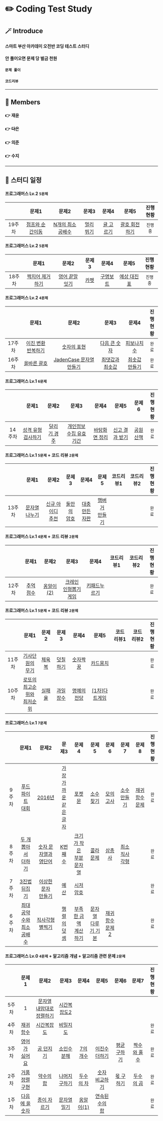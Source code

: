 
# ✏️ Coding Test Study

## **🪄 Introduce**
####  스마트 부산 아카데미 오전반 코딩 테스트 스터디
####  안 풀어오면 문제 당 벌금 천원
#### 
####   `문제 풀이`    
####   `코드리뷰`    
-----

## **🪪 Members**
#### 👉  재윤
#### 👉  ~~다은~~
#### 👉  의준
#### 👉  수지
-----

## **📅 스터디 일정**

#### 프로그래머스 Lv.2   `5문제`   
| |문제1|문제2|문제3|문제4|문제5|진행<br/>현황|
|:-:|:-:|:-:|:-:|:-:|:-:|:-:|
|19주차|[점프와 순간이동](https://school.programmers.co.kr/learn/courses/30/lessons/12980)|[N개의 최소공배수](https://school.programmers.co.kr/learn/courses/30/lessons/12953)|[멀리 뛰기](https://school.programmers.co.kr/learn/courses/30/lessons/12914)|[귤 고르기](https://school.programmers.co.kr/learn/courses/30/lessons/138476)|[괄호 회전하기](https://school.programmers.co.kr/learn/courses/30/lessons/76502)| `진행 중`   |

#### 프로그래머스 Lv.2   `5문제`   
| |문제1|문제2|문제3|문제4|문제5|진행<br/>현황|
|:-:|:-:|:-:|:-:|:-:|:-:|:-:|
|18주차|[짝지어 제거하기](https://school.programmers.co.kr/learn/courses/30/lessons/12973)|[영어 끝말잇기](https://school.programmers.co.kr/learn/courses/30/lessons/12981)|[카펫](https://school.programmers.co.kr/learn/courses/30/lessons/42842)|[구명보트](https://school.programmers.co.kr/learn/courses/30/lessons/42885)|[예상 대진표](https://school.programmers.co.kr/learn/courses/30/lessons/12985)| `진행 중`   |

#### 프로그래머스 Lv.2   `4문제`   
| |문제1|문제2|문제3|문제4|진행<br/>현황|
|:-:|:-:|:-:|:-:|:-:|:-:|
|17주차|[이진 변환 반복하기](https://school.programmers.co.kr/learn/courses/30/lessons/70129)|[숫자의 표현](https://school.programmers.co.kr/learn/courses/30/lessons/12924)|[다음 큰 숫자](https://school.programmers.co.kr/learn/courses/30/lessons/12911)|[피보나치 수](https://school.programmers.co.kr/learn/courses/30/lessons/12945)| `완료`   |
|16주차|[올바른 괄호](https://school.programmers.co.kr/learn/courses/30/lessons/12909)|[JadenCase 문자열 만들기](https://school.programmers.co.kr/learn/courses/30/lessons/12951)|[최댓값과 최솟값](https://school.programmers.co.kr/learn/courses/30/lessons/12939)|[최솟값 만들기](https://school.programmers.co.kr/learn/courses/30/lessons/12941)| `완료`   |

#### 프로그래머스 Lv.1   `6문제`   
| |문제1|문제2|문제3|문제4|문제5|문제6|진행<br/>현황|
|:-:|:-:|:-:|:-:|:-:|:-:|:-:|:-:|
|14주차|[성격 유형 검사하기](https://school.programmers.co.kr/learn/courses/30/lessons/118666)|[달리기 경주](https://school.programmers.co.kr/learn/courses/30/lessons/178871)|[개인정보 수집 유효기간](https://school.programmers.co.kr/learn/courses/30/lessons/150370)|[바탕화면 정리](https://school.programmers.co.kr/learn/courses/30/lessons/161990)|[신고 결과 받기](https://school.programmers.co.kr/learn/courses/30/lessons/92334)|[공원 산책](https://school.programmers.co.kr/learn/courses/30/lessons/172928)| `완료`   |

#### 프로그래머스 Lv.1   `5문제`    + 코드 리뷰  `2문제`   
| |문제1|문제2|문제3|문제4|문제5|코드리뷰1|코드리뷰2|진행<br/>현황|
|:-:|:-:|:-:|:-:|:-:|:-:|:-:|:-:|:-:|
|13주차|[문자열 나누기](https://school.programmers.co.kr/learn/courses/30/lessons/140108)|[신규 아이디<br/>추천](https://school.programmers.co.kr/learn/courses/30/lessons/72410)|[둘만의<br/>암호](https://school.programmers.co.kr/learn/courses/30/lessons/155652)|[대충 만든<br/>자판](https://school.programmers.co.kr/learn/courses/30/lessons/160586)|[햄버거<br/>만들기](https://school.programmers.co.kr/learn/courses/30/lessons/133502)||| `완료`   |

#### 프로그래머스 Lv.1   `4문제`    + 코드 리뷰  `2문제`  
| |문제1|문제2|문제3|문제4|코드리뷰1|코드리뷰2|진행<br/>현황|
|:-:|:-:|:-:|:-:|:-:|:-:|:-:|:-:|
|12주차|[추억 점수](https://school.programmers.co.kr/learn/courses/30/lessons/176963)|[옹알이(2)](https://school.programmers.co.kr/learn/courses/30/lessons/133499)|[크레인<br/>인형뽑기 게임](https://school.programmers.co.kr/learn/courses/30/lessons/64061)|[키패드누르기](https://school.programmers.co.kr/learn/courses/30/lessons/67256)||| `완료`   |

#### 프로그래머스 Lv.1   `5문제`    + 코드 리뷰  `2문제`   
| |문제1|문제2|문제3|문제4|문제5|코드리뷰1|코드리뷰2|진행<br/>현황|
|:-:|:-:|:-:|:-:|:-:|:-:|:-:|:-:|:-:|
|11주차|[기사단원의<br/>무기](https://www.acmicpc.net/problem/1949)|[체육복](https://www.acmicpc.net/problem/17831)|[덧칠하기](https://www.acmicpc.net/problem/1520)|[숫자짝꿍](https://www.acmicpc.net/problem/9019)|[카드뭉치](https://www.acmicpc.net/problem/9019)||| `완료`   |
|10주차|[로또의<br/>최고순위와<br/>최저순위](https://www.acmicpc.net/problem/1949)|[실패율](https://www.acmicpc.net/problem/17831)|[과일 장수](https://www.acmicpc.net/problem/1520)|[명예의 전당](https://www.acmicpc.net/problem/9019)|[[1차]다트게임](https://www.acmicpc.net/problem/9019)||| `완료`   |

#### 프로그래머스 Lv.1   `7문제`    
| |문제1|문제2|문제3|문제4|문제5|문제6|문제7|문제8|진행<br/>현황|
|:-:|:-:|:-:|:-:|:-:|:-:|:-:|:-:|:-:|:-:|
|9주차|[푸드<br/>파이트<br/>대회](https://www.acmicpc.net/problem/1949)|[2016년](https://www.acmicpc.net/problem/17831)|[가장<br/>가까운<br/>같은<br/>글자](https://www.acmicpc.net/problem/1520)|[포켓몬](https://www.acmicpc.net/problem/9019)|[소수 찾기](https://www.acmicpc.net/problem/9019)|[모의고사](https://www.acmicpc.net/problem/9019)|[소수 만들기](https://www.acmicpc.net/problem/9019)|[재귀함수<br/>문제](https://www.acmicpc.net/problem/9019)| `완료`   |
|8주차|[두 개<br/>뽑아서<br/>더하기](https://www.acmicpc.net/problem/1949)|[숫자 문자열과<br/>영단어](https://www.acmicpc.net/problem/17831)|[K번째수](https://www.acmicpc.net/problem/1520)|[크기가 작은<br/>부분 문자열](https://www.acmicpc.net/problem/9019)|[콜라 문제](https://www.acmicpc.net/problem/9019)|[삼총사](https://www.acmicpc.net/problem/9019)|[최소<br/>직사각형](https://www.acmicpc.net/problem/9019)|| `완료`   |
|7주차|[3진법<br/>뒤집기](https://www.acmicpc.net/problem/1949)|[이상한<br/>문자<br/>만들기](https://www.acmicpc.net/problem/17831)|[예산](https://www.acmicpc.net/problem/1520)|[시저 암호](https://www.acmicpc.net/problem/9019)||||| `완료`   |
|6주차|[최대공약수와<br/>최소공배수](https://www.acmicpc.net/problem/1949)|[직사각형<br/>별찍기](https://www.acmicpc.net/problem/17831)|[행렬의<br/>덧셈](https://www.acmicpc.net/problem/1520)|[부족한 금액<br/>계산하기](https://www.acmicpc.net/problem/9019)|[문자열 <br/>다루기 기본](https://www.acmicpc.net/problem/9019)|[재귀함수<br/>문제 2](https://www.acmicpc.net/problem/9019)||| `완료`   |

#### 프로그래머스 Lv.0   `4문제`    +  알고리즘 개념 + 알고리즘 관련 문제 `2문제`    
| |문제1|문제2|문제3|문제4|문제5|문제6|문제7|진행<br/>현황|
|:-:|:-:|:-:|:-:|:-:|:-:|:-:|:-:|:-:|
|5주차|1|[문자열 <br/>내맘대로 정렬하기](https://www.acmicpc.net/problem/1949)|[시간복잡도2](https://www.acmicpc.net/problem/17831)|||||| `완료`   |
|4주차|[재귀함수](https://www.acmicpc.net/problem/1949)|[시간복잡도](https://www.acmicpc.net/problem/17831)|[비밀지도](https://www.acmicpc.net/problem/1520)||||| `완료`   |
|3주차|[영어가<br/>싫어요](https://www.acmicpc.net/problem/1949)|[공 던지기](https://www.acmicpc.net/problem/17831)|[소인수분해](https://www.acmicpc.net/problem/1520)|[7의 개수](https://www.acmicpc.net/problem/9019)|[이진수<br/>더하기](https://www.acmicpc.net/problem/9019)|[평균 구하기](https://www.acmicpc.net/problem/9019)|[짝수와 홀수](https://www.acmicpc.net/problem/9019)| `완료`   |
|2주차|[거품정렬<br/>구현](https://www.acmicpc.net/problem/1949)|[약수의 합](https://www.acmicpc.net/problem/17831)|[나머지<br/>구하기](https://www.acmicpc.net/problem/1520)|[두수의 차](https://www.acmicpc.net/problem/9019)|[숫자 비교하기](https://www.acmicpc.net/problem/9019)|[몫 구하기](https://www.acmicpc.net/problem/9019)|[두수의 곱](https://www.acmicpc.net/problem/9019)| `완료`   |
|1주차|[다음에 올<br/>숫자](https://www.acmicpc.net/problem/1949)|[종이 자르기](https://www.acmicpc.net/problem/17831)|[문자열 밀기](https://www.acmicpc.net/problem/1520)|[옹알이(1)](https://www.acmicpc.net/problem/9019)|[연속된 수의<br/>합](https://www.acmicpc.net/problem/9019)||| `완료`   |
